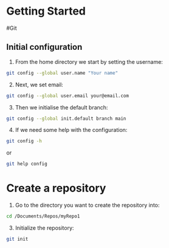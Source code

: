 # Getting Started
#Git 

## Initial configuration

1. From the home directory we start by setting the username:
```bash
git config --global user.name "Your name"
```

2. Next, we set email:
```bash
git config --global user.email your@email.com
```

3. Then we initialise the default branch:
```bash
git config --global init.default branch main
```

4. If we need some help with the configuration:
```bash
git config -h
```
or
```bash
git help config
```

# Create a repository
1. Go to the directory you want to create the repository into:
```bash
cd /Documents/Repos/myRepo1
```

3. Initialize the repository:
```bash
git init 
```